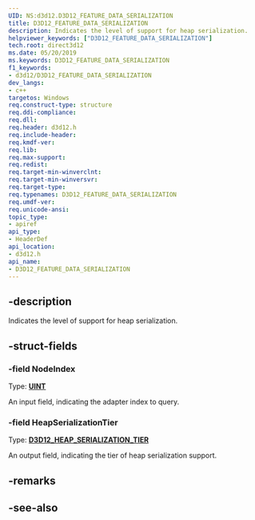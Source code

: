 ```yaml
---
UID: NS:d3d12.D3D12_FEATURE_DATA_SERIALIZATION
title: D3D12_FEATURE_DATA_SERIALIZATION
description: Indicates the level of support for heap serialization.
helpviewer_keywords: ["D3D12_FEATURE_DATA_SERIALIZATION"]
tech.root: direct3d12
ms.date: 05/20/2019
ms.keywords: D3D12_FEATURE_DATA_SERIALIZATION
f1_keywords:
- d3d12/D3D12_FEATURE_DATA_SERIALIZATION
dev_langs:
- c++
targetos: Windows
req.construct-type: structure
req.ddi-compliance: 
req.dll: 
req.header: d3d12.h
req.include-header: 
req.kmdf-ver: 
req.lib: 
req.max-support: 
req.redist: 
req.target-min-winverclnt: 
req.target-min-winversvr: 
req.target-type: 
req.typenames: D3D12_FEATURE_DATA_SERIALIZATION
req.umdf-ver: 
req.unicode-ansi: 
topic_type:
- apiref
api_type:
- HeaderDef
api_location:
- d3d12.h
api_name:
- D3D12_FEATURE_DATA_SERIALIZATION
---
```


## -description

Indicates the level of support for heap serialization.

## -struct-fields

### -field NodeIndex

Type: **[UINT](/windows/desktop/WinProg/windows-data-types)**

An input field, indicating the adapter index to query.

### -field HeapSerializationTier

Type: **[D3D12_HEAP_SERIALIZATION_TIER](/windows/desktop/api/d3d12/ne-d3d12-d3d12_heap_serialization_tier)**

An output field, indicating the tier of heap serialization support.

## -remarks

## -see-also
